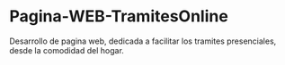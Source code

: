 # Pagina-WEB-TramitesOnline
Desarrollo de pagina web, dedicada a facilitar los tramites presenciales, desde la comodidad del hogar. 
